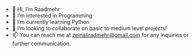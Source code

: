 - 👋 Hi, I’m Raadmehr
- 👀 I’m interested in Programming
- 🌱 I’m currently learning Python
- 💞️ I’m looking to collaborate on basic to medium level projects!
- 📫 You can reach me at zeinaliradmehr@gmail.com for any inquiries or further communication.

<!---
Raadmehr333/Raadmehr333 is a ✨ special ✨ repository because its `README.md` (this file) appears on your GitHub profile.
You can click the Preview link to take a look at your changes.
--->
